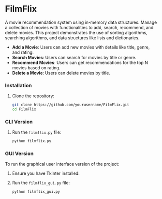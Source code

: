 # FilmFlix

A movie recommendation system using in-memory data structures. Manage a collection of movies with functionalities to add, search, recommend, and delete movies. This project demonstrates the use of sorting algorithms, searching algorithms, and data structures like lists and dictionaries.

- **Add a Movie**: Users can add new movies with details like title, genre, and rating.
- **Search Movies**: Users can search for movies by title or genre.
- **Recommend Movies**: Users can get recommendations for the top N movies based on rating.
- **Delete a Movie**: Users can delete movies by title.

### Installation

1. Clone the repository:
   
   ```bash
   git clone https://github.com/yourusername/FilmFlix.git
   cd FilmFlix
   ```

### CLI Version
1. Run the `filmflix.py` file:

   ```bash
   python filmflix.py
   ```

### GUI Version

To run the graphical user interface version of the project:

1. Ensure you have Tkinter installed.
2. Run the `filmflix_gui.py` file:

   ```bash
   python filmflix_gui.py
   ```
